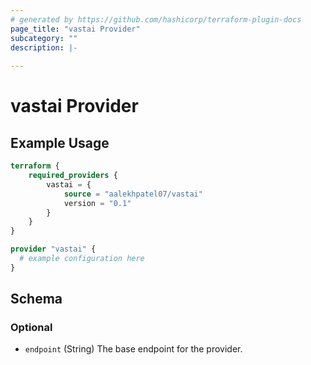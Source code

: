 ```yaml
---
# generated by https://github.com/hashicorp/terraform-plugin-docs
page_title: "vastai Provider"
subcategory: ""
description: |-
  
---
```


# vastai Provider



## Example Usage

```terraform
terraform {
    required_providers {
        vastai = {
            source = "aalekhpatel07/vastai"
            version = "0.1"
        }
    }
}

provider "vastai" {
  # example configuration here
}
```

<!-- schema generated by tfplugindocs -->
## Schema

### Optional

- `endpoint` (String) The base endpoint for the provider.
